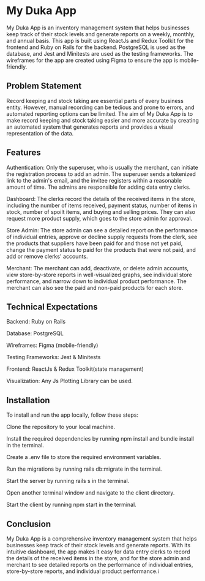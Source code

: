  # My Duka App
My Duka App is an inventory management system that helps businesses keep track of their stock levels and generate reports on a weekly, monthly, and annual basis. This app is built using ReactJs and Redux Toolkit for the frontend and Ruby on Rails for the backend. PostgreSQL is used as the database, and Jest and Minitests are used as the testing frameworks. The wireframes for the app are created using Figma to ensure the app is mobile-friendly.

## Problem Statement
Record keeping and stock taking are essential parts of every business entity. However, manual recording can be tedious and prone to errors, and automated reporting options can be limited. The aim of My Duka App is to make record keeping and stock taking easier and more accurate by creating an automated system that generates reports and provides a visual representation of the data.

## Features
Authentication: Only the superuser, who is usually the merchant, can initiate the registration process to add an admin. The superuser sends a tokenized link to the admin's email, and the invitee registers within a reasonable amount of time. The admins are responsible for adding data entry clerks.

Dashboard: The clerks record the details of the received items in the store, including the number of items received, payment status, number of items in stock, number of spoilt items, and buying and selling prices. They can also request more product supply, which goes to the store admin for approval.

Store Admin: The store admin can see a detailed report on the performance of individual entries, approve or decline supply requests from the clerk, see the products that suppliers have been paid for and those not yet paid, change the payment status to paid for the products that were not paid, and add or remove clerks' accounts.

Merchant: The merchant can add, deactivate, or delete admin accounts, view store-by-store reports in well-visualized graphs, see individual store performance, and narrow down to individual product performance. The merchant can also see the paid and non-paid products for each store.

## Technical Expectations
Backend: Ruby on Rails

Database: PostgreSQL

Wireframes: Figma (mobile-friendly)

Testing Frameworks: Jest & Minitests

Frontend: ReactJs & Redux Toolkit(state management)

Visualization: Any Js Plotting Library can be used.

## Installation
To install and run the app locally, follow these steps:

Clone the repository to your local machine.

Install the required dependencies by running npm install and bundle install in the terminal.

Create a .env file to store the required environment variables.

Run the migrations by running rails db:migrate in the terminal.

Start the server by running rails s in the terminal.

Open another terminal window and navigate to the client directory.

Start the client by running npm start in the terminal.

## Conclusion
My Duka App is a comprehensive inventory management system that helps businesses keep track of their stock levels and generate reports. With its intuitive dashboard, the app makes it easy for data entry clerks to record the details of the received items in the store, and for the store admin and merchant to see detailed reports on the performance of individual entries, store-by-store reports, and individual product performance.i
